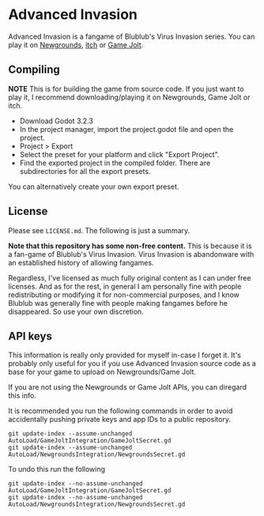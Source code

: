 # Advanced Invasion

Advanced Invasion is a fangame of Blublub's Virus Invasion series. You can play
it on [Newgrounds](https://www.newgrounds.com/portal/view/project/1626557),
[itch](https://swiftvector.itch.io/advanced-invasion) or
[Game Jolt](https://swiftvector.itch.io/advanced-invasion).

## Compiling
**NOTE** This is for building the game from source code. If you just want to
play it, I recommend downloading/playing it on Newgrounds, Game Jolt or itch.

* Download Godot 3.2.3
* In the project manager, import the project.godot file and open the project.
* Project > Export
* Select the preset for your platform and click "Export Project".
* Find the exported project in the compiled folder. There are subdirectories for all the export presets.

You can alternatively create your own export preset.

## License
Please see `LICENSE.md`. The following is just a summary.

**Note that this repository has some non-free content.** This is because it is a
fan-game of Blublub's Virus Invasion. Virus Invasion is abandonware with an
established history of allowing fangames.

Regardless, I've licensed as much fully original content as I can under free
licenses. And as for the rest, in general I am personally fine with people
redistributing or modifying it for non-commercial purposes, and I know Blublub
was generally fine with people making fangames before he disappeared. So use your
own discretion.

## API keys
This information is really only provided for myself in-case I forget
it. It's probably only useful for you if you use Advanced Invasion source code
as a base for your game to upload on Newgrounds/Game Jolt.

If you are not using the Newgrounds or Game Jolt APIs, you can diregard this
info.

It is recommended you run the following commands in order to avoid accidentally
pushing private keys and app IDs to a public repository.

```
git update-index --assume-unchanged AutoLoad/GameJoltIntegration/GameJoltSecret.gd
git update-index --assume-unchanged AutoLoad/NewgroundsIntegration/NewgroundsSecret.gd
```

To undo this run the following

```
git update-index --no-assume-unchanged AutoLoad/GameJoltIntegration/GameJoltSecret.gd
git update-index --no-assume-unchanged AutoLoad/NewgroundsIntegration/NewgroundsSecret.gd
```
